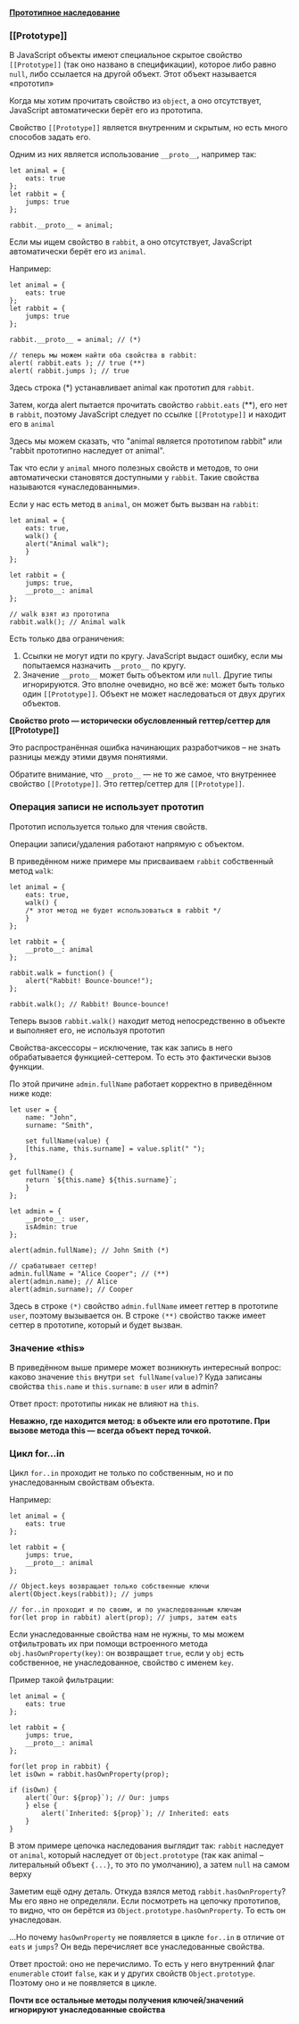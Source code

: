 #   

#### [Прототипное наследование](https://learn.javascript.ru/prototype-inheritance)

### [[Prototype]]

В JavaScript объекты имеют специальное скрытое свойство `[[Prototype]]` (так оно названо в спецификации), которое либо
равно `null`, либо ссылается на другой объект. Этот объект называется «прототип»

Когда мы хотим прочитать свойство из `object`, а оно отсутствует, JavaScript автоматически берёт его из прототипа.

Свойство `[[Prototype]]` является внутренним и скрытым, но есть много способов задать его.

Одним из них является использование `__proto__`, например так:

    let animal = {
        eats: true
    };
    let rabbit = {
        jumps: true
    };
    
    rabbit.__proto__ = animal;

Если мы ищем свойство в `rabbit`, а оно отсутствует, JavaScript автоматически берёт его из `animal`.

Например:

    let animal = {
        eats: true
    };
    let rabbit = {
        jumps: true
    };
    
    rabbit.__proto__ = animal; // (*)
    
    // теперь мы можем найти оба свойства в rabbit:
    alert( rabbit.eats ); // true (**)
    alert( rabbit.jumps ); // true

Здесь строка (*) устанавливает animal как прототип для `rabbit`.

Затем, когда alert пытается прочитать свойство `rabbit.eats` (**), его нет в `rabbit`, поэтому JavaScript следует по
ссылке `[[Prototype]]` и находит его в `animal`

Здесь мы можем сказать, что "animal является прототипом rabbit" или "rabbit прототипно наследует от animal".

Так что если у `animal` много полезных свойств и методов, то они автоматически становятся доступными у `rabbit`. Такие
свойства называются «унаследованными».

Если у нас есть метод в `animal`, он может быть вызван на `rabbit`:

    let animal = {
        eats: true,
        walk() {
        alert("Animal walk");
        }
    };
    
    let rabbit = {
        jumps: true,
        __proto__: animal
    };
    
    // walk взят из прототипа
    rabbit.walk(); // Animal walk

Есть только два ограничения:

1. Ссылки не могут идти по кругу. JavaScript выдаст ошибку, если мы попытаемся назначить `__proto__` по кругу.
2. Значение `__proto__` может быть объектом или `null`. Другие типы игнорируются.
   Это вполне очевидно, но всё же: может быть только один `[[Prototype]]`. Объект не может наследоваться от двух других
   объектов.

**Свойство __proto__ — исторически обусловленный геттер/сеттер для [[Prototype]]**

Это распространённая ошибка начинающих разработчиков – не знать разницы между этими двумя понятиями.

Обратите внимание, что `__proto__` — не то же самое, что внутреннее свойство `[[Prototype]]`. Это геттер/сеттер
для `[[Prototype]]`.

### Операция записи не использует прототип

Прототип используется только для чтения свойств.

Операции записи/удаления работают напрямую с объектом.

В приведённом ниже примере мы присваиваем `rabbit` собственный метод `walk`:

    let animal = {
        eats: true,
        walk() {
        /* этот метод не будет использоваться в rabbit */
        }
    };
    
    let rabbit = {
        __proto__: animal
    };
    
    rabbit.walk = function() {
        alert("Rabbit! Bounce-bounce!");
    };
    
    rabbit.walk(); // Rabbit! Bounce-bounce!

Теперь вызов `rabbit.walk()` находит метод непосредственно в объекте и выполняет его, не используя прототип

Свойства-аксессоры – исключение, так как запись в него обрабатывается функцией-сеттером. То есть это фактически вызов
функции.

По этой причине `admin.fullName` работает корректно в приведённом ниже коде:

    let user = {
        name: "John",
        surname: "Smith",
        
        set fullName(value) {
        [this.name, this.surname] = value.split(" ");
    },
    
    get fullName() {
        return `${this.name} ${this.surname}`;
        }
    };
    
    let admin = {
        __proto__: user,
        isAdmin: true
    };
    
    alert(admin.fullName); // John Smith (*)
    
    // срабатывает сеттер!
    admin.fullName = "Alice Cooper"; // (**)
    alert(admin.name); // Alice
    alert(admin.surname); // Cooper

Здесь в строке `(*)` свойство `admin.fullName` имеет геттер в прототипе `user`, поэтому вызывается он. В строке `(**)`
свойство также имеет сеттер в прототипе, который и будет вызван.

### Значение «this»

В приведённом выше примере может возникнуть интересный вопрос: каково значение `this` внутри `set fullName(value)`? Куда
записаны свойства `this.name` и `this.surname`: в `user` или в admin?

Ответ прост: прототипы никак не влияют на `this`.

**Неважно, где находится метод: в объекте или его прототипе. При вызове метода this — всегда объект перед точкой.**

### Цикл for…in

Цикл `for..in` проходит не только по собственным, но и по унаследованным свойствам объекта.

Например:

    let animal = {
        eats: true
    };
    
    let rabbit = {
        jumps: true,
        __proto__: animal
    };
    
    // Object.keys возвращает только собственные ключи
    alert(Object.keys(rabbit)); // jumps
    
    // for..in проходит и по своим, и по унаследованным ключам
    for(let prop in rabbit) alert(prop); // jumps, затем eats

Если унаследованные свойства нам не нужны, то мы можем отфильтровать их при помощи встроенного
метода `obj.hasOwnProperty(key)`: он возвращает `true`, если у `obj` есть собственное, не унаследованное, свойство с
именем `key`.

Пример такой фильтрации:

    let animal = {
        eats: true
    };
    
    let rabbit = {
        jumps: true,
        __proto__: animal
    };
    
    for(let prop in rabbit) {
    let isOwn = rabbit.hasOwnProperty(prop);
    
    if (isOwn) {
        alert(`Our: ${prop}`); // Our: jumps
        } else {
            alert(`Inherited: ${prop}`); // Inherited: eats
        }
    }

В этом примере цепочка наследования выглядит так: `rabbit` наследует от `animal`, который наследует
от `Object.prototype` (так как animal – литеральный объект `{...}`, то это по умолчанию), а затем `null` на самом верху

Заметим ещё одну деталь. Откуда взялся метод `rabbit.hasOwnProperty`? Мы его явно не определяли. Если посмотреть на
цепочку прототипов, то видно, что он берётся из `Object.prototype.hasOwnProperty`. То есть он унаследован.

…Но почему `hasOwnProperty` не появляется в цикле `for..in` в отличие от `eats` и `jumps`? Он ведь перечисляет все
унаследованные свойства.

Ответ простой: оно не перечислимо. То есть у него внутренний флаг `enumerable` стоит `false`, как и у других
свойств `Object.prototype`. Поэтому оно и не появляется в цикле.

**Почти все остальные методы получения ключей/значений игнорируют унаследованные свойства**
